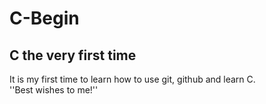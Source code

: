 # C-Begin
## C the very first time  

It is my first time to learn how to use git, github and learn C.   
''Best wishes to me!''
